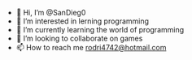 - 👋 Hi, I’m @SanDieg0
- 👀 I’m interested in lerning programming
- 🌱 I’m currently learning the world of programming
- 💞️ I’m looking to collaborate on games
- 📫 How to reach me rodri4742@hotmail.com

<!---
SanDieg0/SanDieg0 is a ✨ special ✨ repository because its `README.md` (this file) appears on your GitHub profile.
You can click the Preview link to take a look at your changes.
--->
